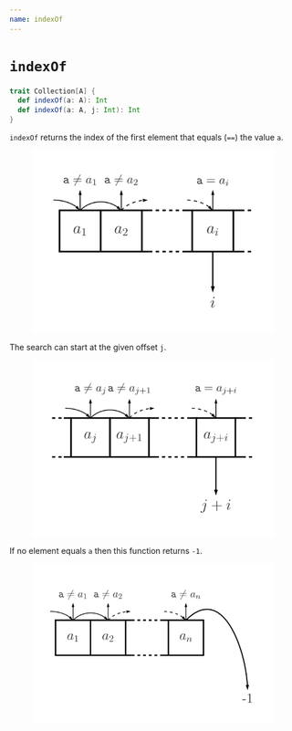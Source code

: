 ```yaml
---
name: indexOf
---
```


# `indexOf`

~~~ scala
trait Collection[A] {
  def indexOf(a: A): Int
  def indexOf(a: A, j: Int): Int
}
~~~

`indexOf` returns the index of the first element that equals (`==`) the value `a`.

<figure class="diagram">
  <img src="images/indexOf.svg" alt="indexOf function">
  <!-- <figcaption class="diagram-desc"></figcaption> -->
</figure>

The search can start at the given offset `j`.

<figure class="diagram">
  <img src="images/indexOf.2.svg" alt="indexOf function">
  <!-- <figcaption class="diagram-desc"></figcaption> -->
</figure>

If no element equals `a` then this function returns `-1`.

<figure class="diagram">
  <img src="images/indexOf.3.svg" alt="indexOf function">
  <!-- <figcaption class="diagram-desc"></figcaption> -->
</figure>

